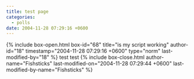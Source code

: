 ```yaml
---
title: test page
categories:
  - polls
date: 2004-11-28 07:29:16 +0600
---
```

{% include box-open.html box-id="68" title="is my script working" author-id="18" timestamp="2004-11-28 07:29:16 +0600" type="norm" last-modified-by="18" %}
test test
{% include box-close.html author-name="Fishsticks" last-modified-on="2004-11-28 07:29:44 +0600" last-modified-by-name="Fishsticks" %}
